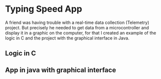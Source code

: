 # Typing Speed App

A friend was having trouble with a real-time data collection (Telemetry) project. But precisely he needed to get data from a microcontroller and display it in a graphic on the computer, for that I created an example of the logic in C and the project with the graphical interface in Java.

## Logic in C

## App in java with graphical interface
